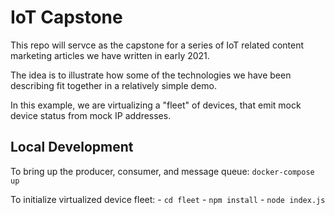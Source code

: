 # IoT Capstone

This repo will servce as the capstone for a series of IoT related content marketing articles we have written in early 2021.

The idea is to illustrate how some of the technologies we have been describing fit together in a relatively simple demo.

In this example, we are virtualizing a "fleet" of devices, that emit mock device status from mock IP addresses.

## Local Development

To bring up the producer, consumer, and message queue: `docker-compose up`

To initialize virtualized device fleet:
    - `cd fleet`
    - `npm install`
    - `node index.js`
